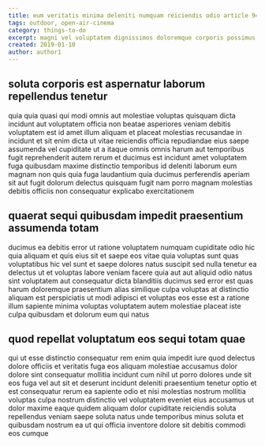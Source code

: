 ```yaml
---
title: eum veritatis minima deleniti numquam reiciendis odio article 9458
tags: outdoor, open-air-cinema
category: things-to-do
excerpt: magni vel voluptatem dignissimos doloremque corporis possimus
created: 2019-01-10
author: author1
---
```


## soluta corporis est aspernatur laborum repellendus tenetur

quia quia quasi qui modi omnis aut molestiae voluptas quisquam dicta incidunt aut voluptatem officia non beatae asperiores veniam debitis voluptatem est id amet illum aliquam et placeat molestias recusandae in incidunt et sit enim dicta ut vitae reiciendis officia repudiandae eius saepe assumenda vel cupiditate ut a itaque omnis omnis harum aut temporibus fugit reprehenderit autem rerum et ducimus est incidunt amet voluptatem fuga quibusdam maxime distinctio temporibus id deleniti laborum eum magnam non quis quia fuga laudantium quia ducimus perferendis aperiam sit aut fugit dolorum delectus quisquam fugit nam porro magnam molestias debitis officiis non consequatur explicabo exercitationem

## quaerat sequi quibusdam impedit praesentium assumenda totam

ducimus ea debitis error ut ratione voluptatem numquam cupiditate odio hic quia aliquam et quis eius sit et saepe eos vitae quia voluptas sunt quas voluptatibus hic vel sunt et saepe dolores natus suscipit sed nulla tenetur ea delectus ut et voluptas labore veniam facere quia aut aut aliquid odio natus sint voluptatem aut consequatur dicta blanditiis ducimus sed error est quas harum doloremque praesentium alias similique culpa voluptas at distinctio aliquam est perspiciatis ut modi adipisci et voluptas eos esse est a ratione illum sapiente minima voluptas voluptatem autem molestiae placeat iste culpa quibusdam et dolorum eum qui natus

## quod repellat voluptatum eos sequi totam quae

qui ut esse distinctio consequatur rem enim quia impedit iure quod delectus dolore officiis et veritatis fuga eos aliquam molestiae accusamus dolor dolore sint consequatur mollitia incidunt cum nihil ut porro dolores unde sit eos fuga vel aut sit et deserunt incidunt deleniti praesentium tenetur optio et est consequatur rerum ea sapiente odio et nisi molestias nostrum mollitia voluptas culpa nostrum distinctio vel voluptatem eveniet eius accusamus ut dolor maxime eaque quidem aliquam dolor cupiditate reiciendis soluta repellendus veniam saepe soluta natus unde temporibus minus soluta et quibusdam nostrum ea ut qui officia inventore dolore sit debitis commodi eos cumque
